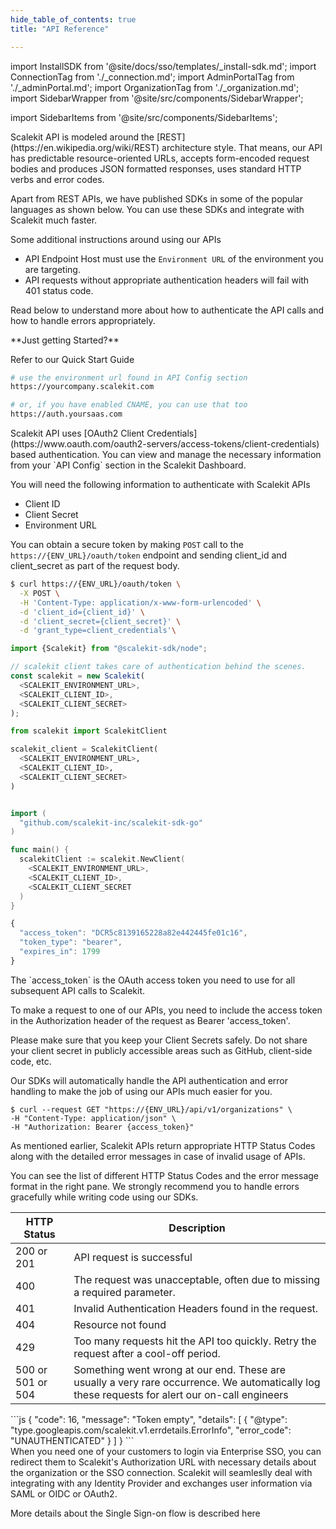 ```yaml
---
hide_table_of_contents: true
title: "API Reference"

---
```

import InstallSDK from '@site/docs/sso/templates/_install-sdk.md';
import ConnectionTag from './_connection.md';
import AdminPortalTag from './_adminPortal.md';
import OrganizationTag from './_organization.md';
import SidebarWrapper from '@site/src/components/SidebarWrapper';

import SidebarItems from '@site/src/components/SidebarItems';

<SidebarWrapper>
<div className="custom_container">

<aside>
<div className="sidebar">
<div className="sidebarContainer">
<nav className="menu thin-scrollbar">
<ul className="theme-doc-sidebar-menu menu__list">

<SidebarItems></SidebarItems>

</ul>
</nav>
</div>
</div>
</aside>

<div className="theme-doc-markdown markdown">
<IntersectingHeader id="introduction" title="Introduction" initialInView="true" classList=""/>
<div className="row section">
<div className="col col--6">
Scalekit API is modeled around the [REST](https://en.wikipedia.org/wiki/REST) architecture style. That means, our API has predictable resource-oriented URLs, accepts form-encoded request bodies and produces JSON formatted responses, uses standard HTTP verbs and error codes.

Apart from REST APIs, we have published SDKs in some of the popular languages as shown below. You can use these SDKs and integrate with Scalekit much faster.

Some additional instructions around using our APIs

- API Endpoint Host must use the `Environment URL` of the environment you are targeting.
- API requests without appropriate authentication headers will fail with 401 status code.

Read below to understand more about how to authenticate the API calls and how to handle errors appropriately.

</div>
<div className="col col--6">
**Just getting Started?**

Refer to our <Link href="/sso/quickstart" target="_blank">Quick Start Guide</Link>
<br />
<CodeWithHeader title="Client Libraries">
<InstallSDK />
</CodeWithHeader>

<CodeWithHeader title="API Server Endpoint">

```bash
# use the environment url found in API Config section
https://yourcompany.scalekit.com

# or, if you have enabled CNAME, you can use that too
https://auth.yoursaas.com

```

</CodeWithHeader>
</div>
</div>

<IntersectingHeader id="authentication" title="Authentication" initialInView="false"/>

<div className="row section">
    <div className="col col--6">
Scalekit API uses [OAuth2 Client Credentials](https://www.oauth.com/oauth2-servers/access-tokens/client-credentials) based authentication. You can view and manage the necessary information from your `API Config` section in the Scalekit Dashboard.

You will need the following information to authenticate with Scalekit APIs

- Client ID
- Client Secret
- Environment URL

You can obtain a secure token by making `POST` call to the `https://{ENV_URL}/oauth/token` endpoint and sending client_id and client_secret as part of the request body.
</div>
<div className="col col--6">
<CodeWithHeader title="API Authentication">
<Tabs groupId="tech-stack" queryString>
<TabItem value="curl" label="cURL">

```bash showLineNumbers
$ curl https://{ENV_URL}/oauth/token \
  -X POST \
  -H 'Content-Type: application/x-www-form-urlencoded' \
  -d 'client_id={client_id}' \
  -d 'client_secret={client_secret}' \
  -d 'grant_type=client_credentials'\
```

</TabItem>
<TabItem value="nodejs" label="Node.js">

```js showLineNumbers
import {Scalekit} from "@scalekit-sdk/node";

// scalekit client takes care of authentication behind the scenes.
const scalekit = new Scalekit(
  <SCALEKIT_ENVIRONMENT_URL>,
  <SCALEKIT_CLIENT_ID>,
  <SCALEKIT_CLIENT_SECRET>
);
```

</TabItem>
<TabItem value="py" label="Python">

```python showLineNumbers
from scalekit import ScalekitClient

scalekit_client = ScalekitClient(
  <SCALEKIT_ENVIRONMENT_URL>,
  <SCALEKIT_CLIENT_ID>,
  <SCALEKIT_CLIENT_SECRET>
)
```

</TabItem>
<TabItem value="golang" label="Go">

```go showLineNumbers

import (
  "github.com/scalekit-inc/scalekit-sdk-go"
)

func main() {
  scalekitClient := scalekit.NewClient(
    <SCALEKIT_ENVIRONMENT_URL>,
    <SCALEKIT_CLIENT_ID>,
    <SCALEKIT_CLIENT_SECRET
  )
}
```

</TabItem>
</Tabs>
</CodeWithHeader>
<CodeWithHeader title="Response">

```js showLineNumbers
{
  "access_token": "DCR5c8139165228a82e442445fe01c16",
  "token_type": "bearer",
  "expires_in": 1799
}
```

</CodeWithHeader>
</div>
</div>

<IntersectingHeader id="using-access-token" title="Using Access Token" subheading="true" classList="ApiCategoryList"/>

<div className="row section">
    <div className="col col--6">
The `access_token` is the OAuth access token you need to use for all subsequent API calls to Scalekit.

To make a request to one of our APIs, you need to include the access token in the Authorization header of the request as Bearer 'access_token'.

Please make sure that you keep your Client Secrets safely. Do not share your client secret in publicly accessible areas such as GitHub, client-side code, etc.

Our SDKs will automatically handle the API authentication and error handling to make the job of using our APIs much easier for you.
</div>
<div className="col col--6">
<CodeWithHeader title="Using Bearer Token">

```shell showLineNumbers
$ curl --request GET "https://{ENV_URL}/api/v1/organizations" \
-H "Content-Type: application/json" \
-H "Authorization: Bearer {access_token}"
```

</CodeWithHeader>

</div>
</div>

<IntersectingHeader id="error-handling" title="Error Handling"/>

<div className="row section">
    <div className="col col--6">
As mentioned earlier, Scalekit APIs return appropriate HTTP Status Codes along with the detailed error messages in case of invalid usage of APIs.

You can see the list of different HTTP Status Codes and the error message format in the right pane. We strongly recommend you to handle errors gracefully while writing code using our SDKs.
</div>
<div className="col col--6">
<CodeWithHeader title="Error Codes">

| HTTP Status | Description |
| - | - |
| 200 or 201 | API request is successful |
| 400 | The request was unacceptable, often due to missing a required parameter. |
| 401 | Invalid Authentication Headers found in the request. |
| 404 | Resource not found |
| 429 | Too many requests hit the API too quickly. Retry the request after a cool-off period. |
| 500 or 501 or 504 | Something went wrong at our end. These are usually a very rare occurrence. We automatically log these requests for alert our on-call engineers |

</CodeWithHeader>

<CodeWithHeader title="401: Error Message">
```js
{
  "code": 16,
  "message": "Token empty",
  "details": [
    {
      "@type": "type.googleapis.com/scalekit.v1.errdetails.ErrorInfo",
      "error_code": "UNAUTHENTICATED"
    }
  ]
}
```
</CodeWithHeader>
</div>
</div>

<!-- Single Sign-on Section -->
<IntersectingHeader id="tag/Authentication" title="Single Sign-on"/>
<div className="row section">
    <div className="col col--6">
        When you need one of your customers to login via Enterprise SSO, you can redirect them to Scalekit's Authorization URL with necessary details about the organization or the SSO connection. Scalekit will seamleslly deal with integrating with any Identity Provider and exchanges user information via SAML or OIDC or OAuth2.

More details about the Single Sign-on flow is described <Link href="/sso/quickstart" target="_blank">here</Link>
    </div>
    <div className="col col--6">
        <Endpoints tag="Authentication" />
    </div>
</div>

<APIEndpoint method="get" endpoint="/oauth/authorize" tag="Authentication" />
<APIEndpoint method="post" endpoint="/oauth/token" tag="Authentication" />

<!-- Organization Tag -->
<OrganizationTag></OrganizationTag>

<!-- Admin Portal Tag -->
<AdminPortalTag></AdminPortalTag>
<!-- Connections Tag -->
<ConnectionTag></ConnectionTag>

</div>
</div>
</SidebarWrapper>

